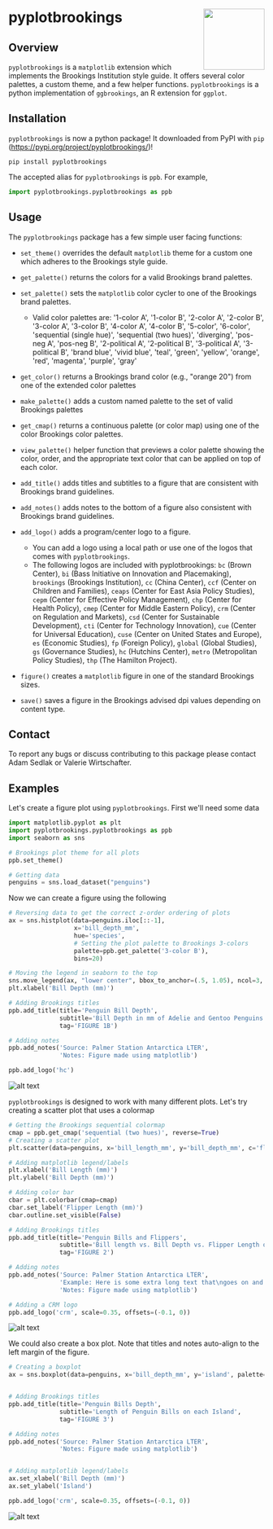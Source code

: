 # pyplotbrookings <img src="figures/logo.png" align="right" width="120"/>

## Overview

`pyplotbrookings` is a `matplotlib` extension which implements the Brookings
Institution style guide. It offers several color palettes, a custom theme, and a few
helper functions. `pyplotbrookings` is a python implementation of `ggbrookings`, 
an R extension for `ggplot`.

## Installation

`pyplotbrookings` is now a python package! It downloaded from PyPI with `pip` (https://pypi.org/project/pyplotbrookings/)!
```
pip install pyplotbrookings
```

The accepted alias for `pyplotbrookings` is `ppb`. For example,
```python
import pyplotbrookings.pyplotbrookings as ppb
```

## Usage

The `pyplotbrookings` package has a few simple user facing functions:

-   `set_theme()` overrides the default `matplotlib` theme for a
    custom one which adheres to the Brookings style guide.

-   `get_palette()` returns the colors for a valid Brookings brand 
    palettes.

-   `set_palette()` sets the `matplotlib` color cycler to one of
    the Brookings brand palettes.
    - Valid color palettes are: '1-color A', '1-color B', '2-color A', '2-color B', '3-color A', '3-color B', '4-color A',
        '4-color B', '5-color', '6-color', 'sequential (single hue)', 'sequential (two hues)', 'diverging', 
        'pos-neg A', 'pos-neg B', '2-political A', '2-political B', '3-political A', '3-political B', 
        'brand blue', 'vivid blue', 'teal', 'green', 'yellow', 'orange', 'red', 'magenta', 'purple', 'gray'
        
-   `get_color()` returns a Brookings brand color (e.g., "orange 20") from one of the extended color palettes

-   `make_palette()` adds a custom named palette to the set of valid Brookings palettes

-   `get_cmap()` returns a continuous palette (or color map) using one of
    the color Brookings color palettes.

-   `view_palette()` helper function that previews a color palette
    showing the color, order, and the appropriate text color 
    that can be applied on top of each color.

-   `add_title()` adds titles and subtitles to a figure that are consistent 
    with Brookings brand guidelines. 

-   `add_notes()` adds notes to the bottom of a figure also consistent 
    with Brookings brand guidelines.

-   `add_logo()` adds a program/center logo to a figure.
    - You can add a logo using a local path or use one of the logos that comes with `pyplotbrookings`.
    - The following logos are included with pyplotbrookings: `bc` (Brown Center), `bi` (Bass Initiative on Innovation and Placemaking), `brookings` (Brookings Institution), `cc` (China Center), `ccf` (Center on Children and Families), `ceaps` (Center for East Asia Policy Studies), `cepm` (Center for Effective Policy Management), `chp` (Center for Health Policy), `cmep` (Center for Middle Eastern Policy), `crm` (Center on Regulation and Markets), `csd` (Center for Sustainable Development), `cti` (Center for Technology Innovation), `cue` (Center for Universal Education), `cuse` (Center on United States and Europe), `es` (Economic Studies), `fp` (Foreign Policy), `global` (Global Studies), `gs` (Governance Studies), `hc` (Hutchins Center), `metro` (Metropolitan Policy Studies), `thp` (The Hamilton Project).

-   `figure()` creates a `matplotlib` figure in one of the standard 
    Brookings sizes.

-   `save()` saves a figure in the Brookings advised dpi values depending
     on content type.


## Contact
To report any bugs or discuss contributing to this package please contact Adam Sedlak or Valerie Wirtschafter.

## Examples
Let's create a figure plot using `pyplotbrookings`. First we'll need some data

```python
import matplotlib.pyplot as plt
import pyplotbrookings.pyplotbrookings as ppb
import seaborn as sns

# Brookings plot theme for all plots
ppb.set_theme()

# Getting data
penguins = sns.load_dataset("penguins")
```

Now we can create a figure using the following 
```python
# Reversing data to get the correct z-order ordering of plots
ax = sns.histplot(data=penguins.iloc[::-1], 
                  x='bill_depth_mm', 
                  hue='species', 
                  # Setting the plot palette to Brookings 3-colors
                  palette=ppb.get_palette('3-color B'), 
                  bins=20)

# Moving the legend in seaborn to the top
sns.move_legend(ax, "lower center", bbox_to_anchor=(.5, 1.05), ncol=3, title=None, frameon=False)
plt.xlabel('Bill Depth (mm)')

# Adding Brookings titles
ppb.add_title(title='Penguin Bill Depth', 
              subtitle='Bill Depth in mm of Adelie and Gentoo Penguins at Palmer Station LTER', 
              tag='FIGURE 1B')

# Adding notes
ppb.add_notes('Source: Palmer Station Antarctica LTER', 
              'Notes: Figure made using matplotlib')

ppb.add_logo('hc')
```

![alt text](figures/Figure1A.png)

`pyplotbrookings` is designed to work with many different plots. Let's try creating a scatter plot that uses a colormap

```python
# Getting the Brookings sequential colormap
cmap = ppb.get_cmap('sequential (two hues)', reverse=True)
# Creating a scatter plot
plt.scatter(data=penguins, x='bill_length_mm', y='bill_depth_mm', c='flipper_length_mm', cmap=cmap)

# Adding matplotlib legend/labels
plt.xlabel('Bill Length (mm)')
plt.ylabel('Bill Depth (mm)')

# Adding color bar
cbar = plt.colorbar(cmap=cmap)
cbar.set_label('Flipper Length (mm)')
cbar.outline.set_visible(False)

# Adding Brookings titles
ppb.add_title(title='Penguin Bills and Flippers', 
              subtitle='Bill length vs. Bill Depth vs. Flipper Length of Penguins at\nPalmer Station', 
              tag='FIGURE 2')

# Adding notes
ppb.add_notes('Source: Palmer Station Antarctica LTER',
              'Example: Here is some extra long text that\ngoes on and on and needs a linefeed.',
              'Notes: Figure made using matplotlib')

# Adding a CRM logo
ppb.add_logo('crm', scale=0.35, offsets=(-0.1, 0))
```
![alt text](figures/Figure2.png)

We could also create a box plot. Note that titles and notes auto-align to the left margin of the figure.
```python
# Creating a boxplot
ax = sns.boxplot(data=penguins, x='bill_depth_mm', y='island', palette=ppb.get_palette('3-political A'))


# Adding Brookings titles
ppb.add_title(title='Penguin Bills Depth', 
              subtitle='Length of Penguin Bills on each Island', 
              tag='FIGURE 3')

# Adding notes
ppb.add_notes('Source: Palmer Station Antarctica LTER', 
              'Notes: Figure made using matplotlib')


# Adding matplotlib legend/labels
ax.set_xlabel('Bill Depth (mm)')
ax.set_ylabel('Island')

ppb.add_logo('crm', scale=0.35, offsets=(-0.1, 0))
```
![alt text](figures/Figure3.png)